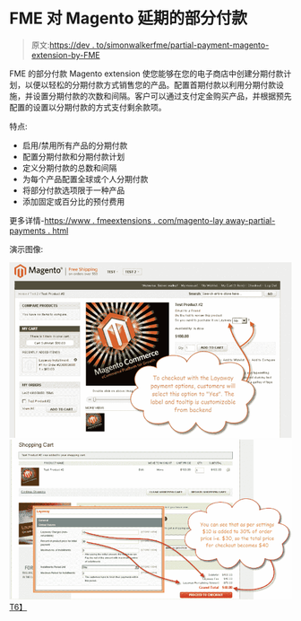 # FME 对 Magento 延期的部分付款

> 原文:[https://dev . to/simonwalkerfme/partial-payment-magento-extension-by-FME](https://dev.to/simonwalkerfme/partial-payment-magento-extension-by-fme)

FME 的部分付款 Magento extension 使您能够在您的电子商店中创建分期付款计划，以便以轻松的分期付款方式销售您的产品。配置首期付款以利用分期付款设施，并设置分期付款的次数和间隔。客户可以通过支付定金购买产品，并根据预先配置的设置以分期付款的方式支付剩余款项。

特点:

*   启用/禁用所有产品的分期付款
*   配置分期付款和分期付款计划
*   定义分期付款的总数和间隔
*   为每个产品配置全球或个人分期付款
*   将部分付款选项限于一种产品
*   添加固定或百分比的预付费用

更多详情-[https://www . fmeextensions . com/magento-lay away-partial-payments . html](https://www.fmeextensions.com/magento-layaway-partial-payments.html)

演示图像:

[![magento layaway](img/f169fabbf5c38f7a04eab3dce31fb48b.png)](https://res.cloudinary.com/practicaldev/image/fetch/s--4cBwxFbK--/c_limit%2Cf_auto%2Cfl_progressive%2Cq_auto%2Cw_880/https://www.fmeextensions.com/media/catalog/product/cache/1/thumbnail/9df78eab33525d08d6e5fb8d27136e95/f/r/front_1_1.png)
[![magento layaway](img/25971551b3827a4e5e1c989e583b3a74.png)T6】](https://res.cloudinary.com/practicaldev/image/fetch/s--vWruAEct--/c_limit%2Cf_auto%2Cfl_progressive%2Cq_auto%2Cw_880/https://www.fmeextensions.com/media/catalog/product/cache/1/thumbnail/9df78eab33525d08d6e5fb8d27136e95/f/r/front_2.png)